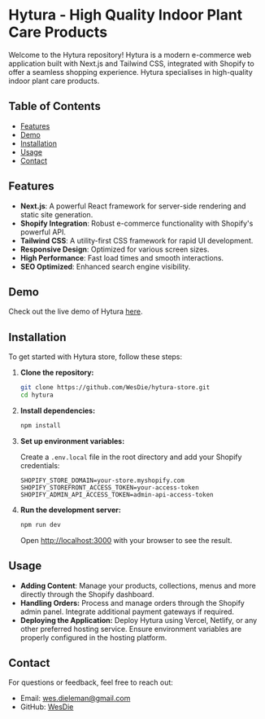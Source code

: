 # Hytura - High Quality Indoor Plant Care Products

Welcome to the Hytura repository! Hytura is a modern e-commerce web application built with Next.js and Tailwind CSS, integrated with Shopify to offer a seamless shopping experience. Hytura specialises in high-quality indoor plant care products.

## Table of Contents

- [Features](#features)
- [Demo](#demo)
- [Installation](#installation)
- [Usage](#usage)
- [Contact](#contact)

## Features

- **Next.js**: A powerful React framework for server-side rendering and static site generation.
- **Shopify Integration**: Robust e-commerce functionality with Shopify's powerful API.
- **Tailwind CSS**: A utility-first CSS framework for rapid UI development.
- **Responsive Design**: Optimized for various screen sizes.
- **High Performance**: Fast load times and smooth interactions.
- **SEO Optimized**: Enhanced search engine visibility.

## Demo

Check out the live demo of Hytura [here](https://hytura-store.vercel.app/).

## Installation

To get started with Hytura store, follow these steps:

1. **Clone the repository:**
    ```sh
    git clone https://github.com/WesDie/hytura-store.git
    cd hytura
    ```

2. **Install dependencies:**
    ```sh
    npm install
    ```

3. **Set up environment variables:**

    Create a `.env.local` file in the root directory and add your Shopify credentials:
    ```env
    SHOPIFY_STORE_DOMAIN=your-store.myshopify.com
    SHOPIFY_STOREFRONT_ACCESS_TOKEN=your-access-token
    SHOPIFY_ADMIN_API_ACCESS_TOKEN=admin-api-access-token
    ```

4. **Run the development server:**
    ```sh
    npm run dev
    ```

    Open [http://localhost:3000](http://localhost:3000) with your browser to see the result.

## Usage

- **Adding Content**: Manage your products, collections, menus and more directly through the Shopify dashboard.
- **Handling Orders:** Process and manage orders through the Shopify admin panel. Integrate additional payment gateways if required.
- **Deploying the Application:** Deploy Hytura using Vercel, Netlify, or any other preferred hosting service. Ensure environment variables are properly configured in the hosting platform.

## Contact

For questions or feedback, feel free to reach out:

- Email: wes.dieleman@gmail.com
- GitHub: [WesDie](https://github.com/WesDie)
